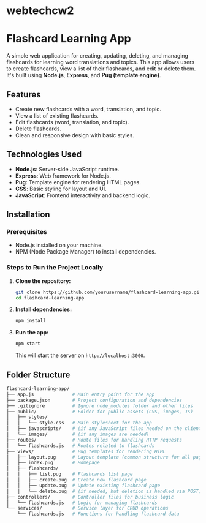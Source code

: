 # webtechcw2
# Flashcard Learning App

A simple web application for creating, updating, deleting, and managing flashcards for learning word translations and topics. This app allows users to create flashcards, view a list of their flashcards, and edit or delete them. It's built using **Node.js**, **Express**, and **Pug (template engine)**.

## Features

- Create new flashcards with a word, translation, and topic.
- View a list of existing flashcards.
- Edit flashcards (word, translation, and topic).
- Delete flashcards.
- Clean and responsive design with basic styles.

## Technologies Used

- **Node.js**: Server-side JavaScript runtime.
- **Express**: Web framework for Node.js.
- **Pug**: Template engine for rendering HTML pages.
- **CSS**: Basic styling for layout and UI.
- **JavaScript**: Frontend interactivity and backend logic.

## Installation

### Prerequisites

- Node.js installed on your machine.
- NPM (Node Package Manager) to install dependencies.

### Steps to Run the Project Locally

1. **Clone the repository:**
    ```bash
    git clone https://github.com/yourusername/flashcard-learning-app.git
    cd flashcard-learning-app
    ```

2. **Install dependencies:**
    ```bash
    npm install
    ```

3. **Run the app:**
    ```bash
    npm start
    ```

    This will start the server on `http://localhost:3000`.

## Folder Structure

```bash
flashcard-learning-app/
├── app.js              # Main entry point for the app
├── package.json        # Project configuration and dependencies
├── .gitignore          # Ignore node_modules folder and other files
├── public/             # Folder for public assets (CSS, images, JS)
│   ├── styles/
│   │   └── style.css   # Main stylesheet for the app
│   ├── javascripts/    # (if any JavaScript files needed on the client-side)
│   └── images/         # (if any images are needed)
├── routes/             # Route files for handling HTTP requests
│   └── flashcards.js   # Routes related to flashcards
├── views/              # Pug templates for rendering HTML
│   ├── layout.pug      # Layout template (common structure for all pages)
│   ├── index.pug       # Homepage
│   ├── flashcards/
│   │   ├── list.pug    # Flashcards list page
│   │   ├── create.pug  # Create new flashcard page
│   │   ├── update.pug  # Update existing flashcard page
│   │   └── delete.pug  # (if needed, but deletion is handled via POST)
├── controllers/        # Controller files for business logic
│   └── flashcards.js   # Logic for managing flashcards
└── services/           # Service layer for CRUD operations
    └── flashcards.js   # Functions for handling flashcard data
